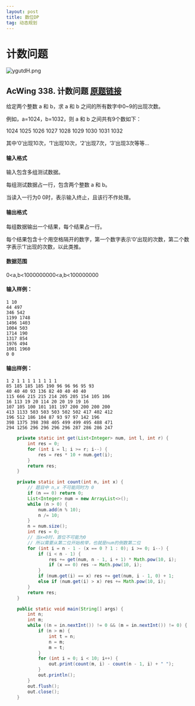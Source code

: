 ```yaml
---
layout: post
title: 数位DP
tag: 动态规划
---
```


# 计数问题

![ygutdH.png](https://s3.ax1x.com/2021/02/16/ygutdH.png)

## AcWing 338. 计数问题   [原题链接](https://www.acwing.com/problem/content/340/)

给定两个整数 a 和 b，求 a 和 b 之间的所有数字中0~9的出现次数。

例如，a=1024，b=1032，则 a 和 b 之间共有9个数如下：

1024 1025 1026 1027 1028 1029 1030 1031 1032

其中‘0’出现10次，‘1’出现10次，‘2’出现7次，‘3’出现3次等等…

#### 输入格式

输入包含多组测试数据。

每组测试数据占一行，包含两个整数 a 和 b。

当读入一行为0 0时，表示输入终止，且该行不作处理。

#### 输出格式

每组数据输出一个结果，每个结果占一行。

每个结果包含十个用空格隔开的数字，第一个数字表示‘0’出现的次数，第二个数字表示‘1’出现的次数，以此类推。

#### 数据范围

0<a,b<1000000000<a,b<100000000

#### 输入样例：

```
1 10
44 497
346 542
1199 1748
1496 1403
1004 503
1714 190
1317 854
1976 494
1001 1960
0 0
```

#### 输出样例：

```
1 2 1 1 1 1 1 1 1 1
85 185 185 185 190 96 96 96 95 93
40 40 40 93 136 82 40 40 40 40
115 666 215 215 214 205 205 154 105 106
16 113 19 20 114 20 20 19 19 16
107 105 100 101 101 197 200 200 200 200
413 1133 503 503 503 502 502 417 402 412
196 512 186 104 87 93 97 97 142 196
398 1375 398 398 405 499 499 495 488 471
294 1256 296 296 296 296 287 286 286 247
```

```java
    private static int get(List<Integer> num, int l, int r) {
        int res = 0;
        for (int i = l; i >= r; i--) {
            res = res * 10 + num.get(i);
        }
        return res;
    }

    private static int count(int n, int x) {
        // 题目中 n,x 不可能同时为 0
        if (n == 0) return 0;
        List<Integer> num = new ArrayList<>();
        while (n > 0) {
            num.add(n % 10);
            n /= 10;
        }
        n = num.size();
        int res = 0;
        // 当x=0时，首位不可能为0
        // 所以需要从第二位开始枚举，也就是num的倒数第二位
        for (int i = n - 1 - (x == 0 ? 1 : 0); i >= 0; i--) {
            if (i < n - 1) {
                res += get(num, n - 1, i + 1) * Math.pow(10, i);
                if (x == 0) res -= Math.pow(10, i);
            }
            if (num.get(i) == x) res += get(num, i - 1, 0) + 1;
            else if (num.get(i) > x) res += Math.pow(10, i);
        }
        return res;
    }

    public static void main(String[] args) {
        int n;
        int m;
        while ((n = in.nextInt()) != 0 && (m = in.nextInt()) != 0) {
            if (n > m) {
                int t = n;
                n = m;
                m = t;
            }
            for (int i = 0; i < 10; i++) {
                out.print(count(m, i) - count(n - 1, i) + " ");
            }
            out.println();
        }
        out.flush();
        out.close();
    }
```

